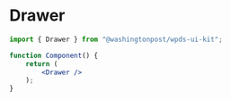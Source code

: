 # Drawer

```jsx
import { Drawer } from "@washingtonpost/wpds-ui-kit";

function Component() {
	return (
		<Drawer />
	);
}
```

